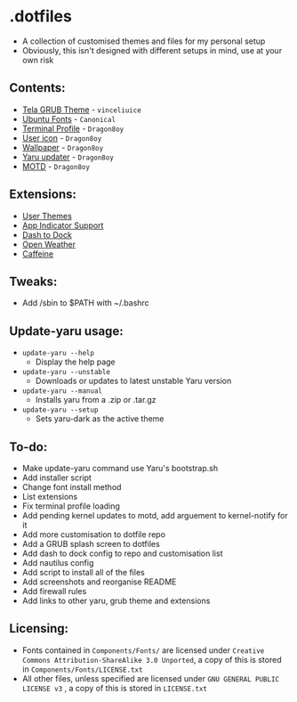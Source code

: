 # .dotfiles
 - A collection of customised themes and files for my personal setup
 - Obviously, this isn't designed with different setups in mind, use at your own risk

## Contents:
 - [Tela GRUB Theme](https://github.com/vinceliuice/grub2-themes) - `vinceliuice`
 - [Ubuntu Fonts](https://design.ubuntu.com/font/) - `Canonical`
 - [Terminal Profile](https://github.com/Dragon8oy/dotfiles/blob/master/Components/Misc/terminal-profile.dconf) - `Dragon8oy`
 - [User icon](https://github.com/Dragon8oy/dotfiles/blob/master/Components/Misc/UserIcon.png) - `Dragon8oy`
 - [Wallpaper](https://github.com/Dragon8oy/dotfiles/blob/master/Components/Wallpapers/NightMountains.png) - `Dragon8oy`
 - [Yaru updater](https://github.com/Dragon8oy/dotfiles/blob/master/Components/Misc/update-yaru) - `Dragon8oy`
 - [MOTD](https://github.com/Dragon8oy/dotfiles/tree/master/Components/motd/update-motd.d) - `Dragon8oy`

## Extensions:
 - [User Themes](https://extensions.gnome.org/extension/19/user-themes/)
 - [App Indicator Support](https://extensions.gnome.org/extension/615/appindicator-support/)
 - [Dash to Dock](https://extensions.gnome.org/extension/307/dash-to-dock/)
 - [Open Weather](https://extensions.gnome.org/extension/750/openweather/)
 - [Caffeine](https://extensions.gnome.org/extension/517/caffeine/)

## Tweaks:
 - Add /sbin to $PATH with ~/.bashrc

## Update-yaru usage:
 - `update-yaru --help`
   - Display the help page
 - `update-yaru --unstable`
   - Downloads or updates to latest unstable Yaru version
 - `update-yaru --manual`
   - Installs yaru from a .zip or .tar.gz
 - `update-yaru --setup`
   - Sets yaru-dark as the active theme

## To-do:
 - Make update-yaru command use Yaru's bootstrap.sh
 - Add installer script
 - Change font install method
 - List extensions
 - Fix terminal profile loading
 - Add pending kernel updates to motd, add arguement to kernel-notify for it
 - Add more customisation to dotfile repo
 - Add a GRUB splash screen to dotfiles
 - Add dash to dock config to repo and customisation list
 - Add nautilus config
 - Add script to install all of the files
 - Add screenshots and reorganise README
 - Add firewall rules
 - Add links to other yaru, grub theme and extensions

## Licensing:
 - Fonts contained in `Components/Fonts/` are licensed under `Creative Commons Attribution-ShareAlike 3.0 Unported`, a copy of this is stored in `Components/Fonts/LICENSE.txt`
 - All other files, unless specified are licensed under `GNU GENERAL PUBLIC LICENSE v3` , a copy of this is stored in `LICENSE.txt`
